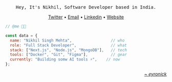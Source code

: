 <div align="center">
  <pre>Hey, It's Nikhil, Software Developer based in India.</pre>

  <a href="https://www.x.com/eyronick">Twitter</a>
  •
  <a href="mailto:eyronick@gmail.com">Email</a>
  •
  <a href="https://www.linkedin.com/in/eyronick">Linkedin</a>
  •
  <a href="https://portfolio-smoky-chi-69.vercel.app">Website</a>
</div>

<div>
  
```javascript
// @me 👨‍💻

const data = {
  name: "Nikhil Singh Mehta",                 // who
  role: "Full Stack Developer",               // what
  stack: ["Next.js", "Node.js", "MongoDB"],   // tech
  tools: ["Docker", "Git", "Figma"],          // gear
  currently: "Building somw AI tools ⚡",    // now
};
```

</div>


<div align="right" width="200">
  <a href="https://portfolio-smoky-chi-69.vercel.app">
    <i>~ eyronick</i>
  </a>
</div>
